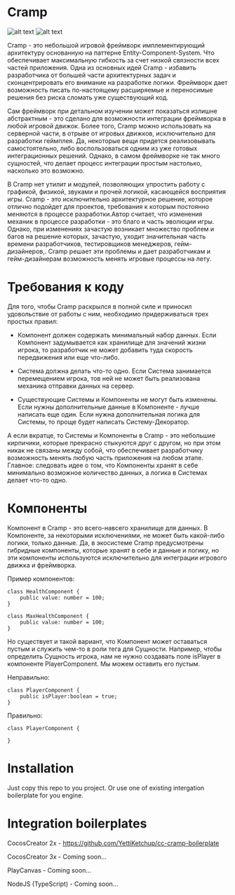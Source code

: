 # Cramp

![alt text](https://i.ibb.co/FDqDk98/cramp-logo-small.png)
![alt text](https://i.ibb.co/WzcNHcP/ds-logo-small.png)

Cramp - это небольшой игровой фреймворк имплементирующий архитектуру основанную на паттерне Entity-Component-System. Что обеспечивает максимальную гибкость за счет низкой связности всех частей приложения. Одна из основных идей Cramp - избавить разработчика от большей части архитектурных задач и сконцентрировать его внимание на разработке логики. Фреймворк дает возможность писать по-настоящему расширяемые и переносимые решения без риска сломать уже существующий код.

Сам фреймворк при детальном изучении может показаться излишне абстрактным - это сделано для возможности интеграции фреймворка в любой игровой движок. Более того, Cramp можно использовать на серверной части, в отрыве от игровых движков, исключительно для разработки геймплея. Да, некоторые вещи придется реализовывать самостоятельно, либо воспользоваться одним из уже готовых интеграционных решений. Однако, в самом фреймворке не так много сущностей, что делает процесс интеграции простым настолько, насколько это возможно. 

В Cramp нет утилит и модулей, позволяющих упростить работу с графикой, физикой, звуками и прочей логикой, касающейся восприятия игры. Cramp - это исключительно архитектурное решение, которое отлично подойдет для проектов, требования к которым постоянно меняются в процессе разработки.Автор считает, что изменения механик в процессе разработки - это благо и часть эволюции игры. Однако, при изменениях зачастую возникает множество проблем и багов на решение которых, зачастую, уходит значительная часть времени разработчиков, тестировщиков менеджеров, гейм-дизайнеров,. Cramp решает эти проблемы и дает разработчикам и гейм-дизайнерам возможность менять игровые процессы на лету.

# Требования к коду

Для того, чтобы Cramp раскрылся в полной силе и приносил удовольствие от работы с ним, необходимо придерживаться трех простых правил:

- Компонент должен содержать минимальный набор данных. Если Компонент задумывается как хранилище для значений жизни игрока, то разработчик не может добавить туда скорость передвижения или еще что-либо.


- Система должна делать что-то одно. Если Система занимается перемещением игрока, тов ней не может быть реализована механика отправки данных на сервер.


- Существующие Системы и Компоненты не могут быть изменены. Если нужны дополнительные данные в Компоненте - лучше написать еще один. Если нужна дополнительная логика для Системы, то проще будет написать Систему-Декоратор.

А если вкратце, то Системы и Компоненты в Cramp - это небольшие кирпичики, которые прекрасно стыкуются друг с другом, но при этом никак не связаны между собой, что обеспечивает разработчику возможность менять любую часть приложения на любом этапе. Главное: следовать идее о том, что Компоненты хранят в себе минимально возможное количество данных, а логика в Системах делает что-то одно.

# Компоненты

Компонент в Cramp - это всего-навсего хранилище для данных. В Компоненте, за некоторыми исключениями, не может быть какой-либо логики, только данные. Да, в экосистеме Cramp предусмотрены гибридные компоненты, которые хранят в себе и данные и логику, но эти компоненты используются исключительно для интеграции игрового движка и фреймворка.

Пример компонентов:

```
class HealthComponent {
	public value: number = 100;
}

class MaxHealthComponent {
	public value: number = 100;
}
```

Но существует и такой вариант, что Компонент может оставаться пустым и служить чем-то в роли тега для Сущности. Например, чтобы определить Сущность игрока, нам не нужно создавать поле isPlayer в компоненте PlayerComponent. Мы можем оставить его пустым.

Неправильно:
```
class PlayerComponent {
	public isPlayer:boolean = true; 
}
```

Правильно:
```
class PlayerComponent {

}
```

# Installation

Just copy this repo to you project. Or use one of existing intergation boilerplate for you engine.

# Integration boilerplates

CocosCreator 2x - https://github.com/YettiKetchup/cc-cramp-boilerplate

CocosCreator 3x - Coming soon...

PlayCanvas - Coming soon...

NodeJS (TypeScript) - Coming soon...
